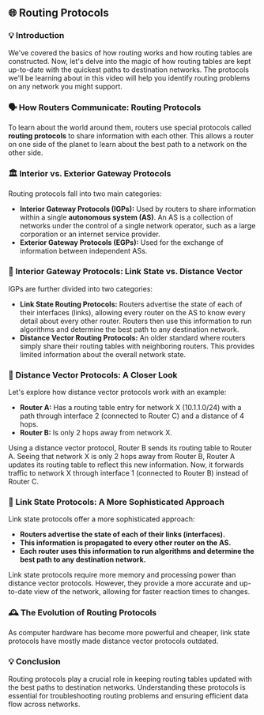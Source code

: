 ## 🌐 Routing Protocols

### 💡 Introduction

We've covered the basics of how routing works and how routing tables are constructed. Now, let's delve into the magic of how routing tables are kept up-to-date with the quickest paths to destination networks. The protocols we'll be learning about in this video will help you identify routing problems on any network you might support.

### 🗣️ How Routers Communicate: Routing Protocols

To learn about the world around them, routers use special protocols called **routing protocols** to share information with each other. This allows a router on one side of the planet to learn about the best path to a network on the other side.

### 🏛️ Interior vs. Exterior Gateway Protocols

Routing protocols fall into two main categories:

* **Interior Gateway Protocols (IGPs):** Used by routers to share information within a single **autonomous system (AS)**. An AS is a collection of networks under the control of a single network operator, such as a large corporation or an internet service provider.
* **Exterior Gateway Protocols (EGPs):** Used for the exchange of information between independent ASs.

### 🧭 Interior Gateway Protocols: Link State vs. Distance Vector

IGPs are further divided into two categories:

* **Link State Routing Protocols:** Routers advertise the state of each of their interfaces (links), allowing every router on the AS to know every detail about every other router. Routers then use this information to run algorithms and determine the best path to any destination network.
* **Distance Vector Routing Protocols:** An older standard where routers simply share their routing tables with neighboring routers. This provides limited information about the overall network state.

### 📏 Distance Vector Protocols: A Closer Look

Let's explore how distance vector protocols work with an example:

* **Router A:** Has a routing table entry for network X (10.1.1.0/24) with a path through interface 2 (connected to Router C) and a distance of 4 hops.
* **Router B:** Is only 2 hops away from network X.

Using a distance vector protocol, Router B sends its routing table to Router A. Seeing that network X is only 2 hops away from Router B, Router A updates its routing table to reflect this new information. Now, it forwards traffic to network X through interface 1 (connected to Router B) instead of Router C.

### 🧠 Link State Protocols: A More Sophisticated Approach

Link state protocols offer a more sophisticated approach:

* **Routers advertise the state of each of their links (interfaces).**
* **This information is propagated to every other router on the AS.**
* **Each router uses this information to run algorithms and determine the best path to any destination network.**

Link state protocols require more memory and processing power than distance vector protocols. However, they provide a more accurate and up-to-date view of the network, allowing for faster reaction times to changes.

### 🕰️ The Evolution of Routing Protocols

As computer hardware has become more powerful and cheaper, link state protocols have mostly made distance vector protocols outdated.

### 💡 Conclusion

Routing protocols play a crucial role in keeping routing tables updated with the best paths to destination networks. Understanding these protocols is essential for troubleshooting routing problems and ensuring efficient data flow across networks.
